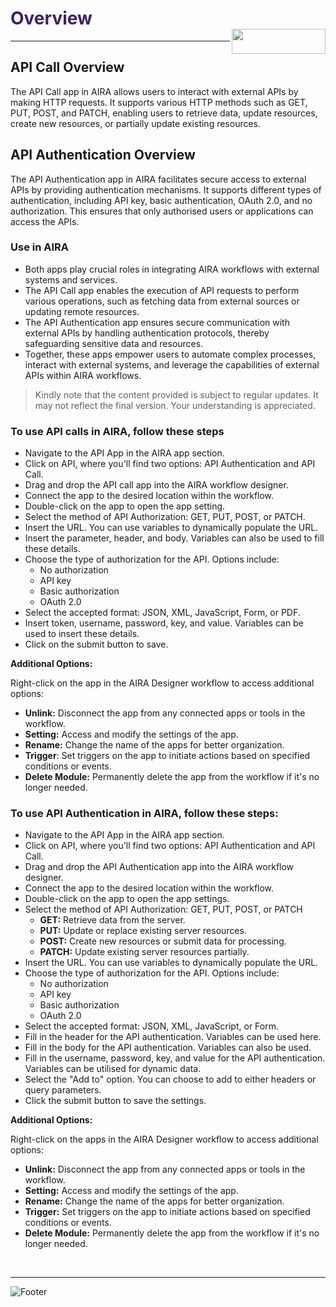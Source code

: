 <h1><span style="color: #411d66;">Overview                                                     <img align="right" width="150" height="40" src="https://github.com/airacommunity/AIRA-Installation/assets/153823636/2aee8e84-f308-4494-a715-afd9421b606e"></span></h1>

<hr />

<h2 id="api-call-overview" class="toc-header">API Call Overview</h2>
The API Call app in AIRA allows users to interact with external APIs by making HTTP requests. It supports various HTTP methods such as GET, PUT, POST, and PATCH, enabling users to retrieve data, update resources, create new resources, or partially update existing resources.
<h2 id="api-authentication-overview" class="toc-header">API Authentication Overview</h2>
The API Authentication app in AIRA facilitates secure access to external APIs by providing authentication mechanisms. It supports different types of authentication, including API key, basic authentication, OAuth 2.0, and no authorization. This ensures that only authorised users or applications can access the APIs.
<h3 id="use-in-aira" class="toc-header">Use in AIRA</h3>
<ul>
 	<li>Both apps play crucial roles in integrating AIRA workflows with external systems and services.</li>
 	<li>The API Call app enables the execution of API requests to perform various operations, such as fetching data from external sources or updating remote resources.</li>
 	<li>The API Authentication app ensures secure communication with external APIs by handling authentication protocols, thereby safeguarding sensitive data and resources.</li>
 	<li>Together, these apps empower users to automate complex processes, interact with external systems, and leverage the capabilities of external APIs within AIRA workflows.</li>
</ul>
<blockquote class="is-warning">Kindly note that the content provided is subject to regular updates. It may not reflect the final version. Your understanding is appreciated.</blockquote>
<h3 id="to-use-api-calls-in-aira-follow-these-steps" class="toc-header">To use API calls in AIRA, follow these steps</h3>
<ul>
 	<li>Navigate to the API App in the AIRA app section.</li>
 	<li>Click on API, where you'll find two options: API Authentication and API Call.</li>
 	<li>Drag and drop the API call app into the AIRA workflow designer.</li>
 	<li>Connect the app to the desired location within the workflow.</li>
 	<li>Double-click on the app to open the app setting.</li>
 	<li>Select the method of API Authorization: GET, PUT, POST, or PATCH.</li>
 	<li>Insert the URL. You can use variables to dynamically populate the URL.</li>
 	<li>Insert the parameter, header, and body. Variables can also be used to fill these details.</li>
 	<li>Choose the type of authorization for the API. Options include:
<ul>
 	<li>No authorization</li>
 	<li>API key</li>
 	<li>Basic authorization</li>
 	<li>OAuth 2.0</li>
</ul>
</li>
 	<li>Select the accepted format: JSON, XML, JavaScript, Form, or PDF.</li>
 	<li>Insert token, username, password, key, and value. Variables can be used to insert these details.</li>
 	<li>Click on the submit button to save.</li>
</ul>
<strong>Additional Options:</strong>

Right-click on the app in the AIRA Designer workflow to access additional options:
<ul>
 	<li><strong>Unlink:</strong> Disconnect the app from any connected apps or tools in the workflow.</li>
 	<li><strong>Setting:</strong> Access and modify the settings of the app.</li>
 	<li><strong>Rename:</strong> Change the name of the apps for better organization.</li>
 	<li><strong>Trigger</strong>: Set triggers on the app to initiate actions based on specified conditions or events.</li>
 	<li><strong>Delete Module:</strong> Permanently delete the app from the workflow if it's no longer needed.</li>
</ul>
<h3 id="to-use-api-authentication-in-aira-follow-these-steps" class="toc-header">To use API Authentication in AIRA, follow these steps:</h3>
<ul>
 	<li>Navigate to the API App in the AIRA app section.</li>
 	<li>Click on API, where you'll find two options: API Authentication and API Call.</li>
 	<li>Drag and drop the API Authentication app into the AIRA workflow designer.</li>
 	<li>Connect the app to the desired location within the workflow.</li>
 	<li>Double-click on the app to open the app settings.</li>
 	<li>Select the method of API Authorization: GET, PUT, POST, or PATCH
<ul>
 	<li><strong>GET:</strong> Retrieve data from the server.</li>
 	<li><strong>PUT:</strong> Update or replace existing server resources.</li>
 	<li><strong>POST:</strong> Create new resources or submit data for processing.</li>
 	<li><strong>PATCH:</strong> Update existing server resources partially.</li>
</ul>
</li>
 	<li>Insert the URL. You can use variables to dynamically populate the URL.</li>
 	<li>Choose the type of authorization for the API. Options include:
<ul>
 	<li>No authorization</li>
 	<li>API key</li>
 	<li>Basic authorization</li>
 	<li>OAuth 2.0</li>
</ul>
</li>
 	<li>Select the accepted format: JSON, XML, JavaScript, or Form.</li>
 	<li>Fill in the header for the API authentication. Variables can be used here.</li>
 	<li>Fill in the body for the API authentication. Variables can also be used.</li>
 	<li>Fill in the username, password, key, and value for the API authentication. Variables can be utilised for dynamic data.</li>
 	<li>Select the "Add to" option. You can choose to add to either headers or query parameters.</li>
 	<li>Click the submit button to save the settings.</li>
</ul>
<strong>Additional Options:</strong>

Right-click on the apps in the AIRA Designer workflow to access additional options:
<ul>
 	<li><strong>Unlink:</strong> Disconnect the app from any connected apps or tools in the workflow.</li>
 	<li><strong>Setting:</strong> Access and modify the settings of the app.</li>
 	<li><strong>Rename:</strong> Change the name of the apps for better organization.</li>
 	<li><strong>Trigger:</strong> Set triggers on the app to initiate actions based on specified conditions or events.</li>
 	<li><strong>Delete Module:</strong> Permanently delete the app from the workflow if it's no longer needed.</li>
</ul>
&nbsp;

----
![Footer](https://github.com/airacommunity/AIRA-Installation/assets/153823636/f78c5168-fae6-4a12-a01d-8e98fe7d7ae2)
